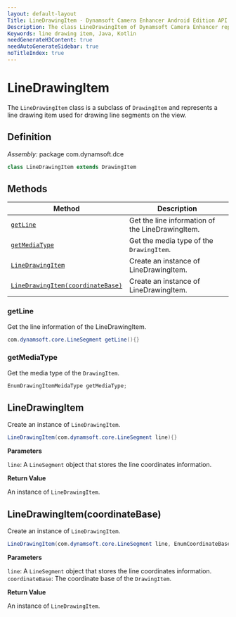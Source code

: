 ```yaml
---
layout: default-layout
Title: LineDrawingItem - Dynamsoft Camera Enhancer Android Edition API Reference
Description: The class LineDrawingItem of Dynamsoft Camera Enhancer represents a line drawing item used for drawing line segments on the view.
Keywords: line drawing item, Java, Kotlin
needGenerateH3Content: true
needAutoGenerateSidebar: true
noTitleIndex: true
---
```


# LineDrawingItem

The `LineDrawingItem` class is a subclass of `DrawingItem` and represents a line drawing item used for drawing line segments on the view.

## Definition

*Assembly:* package com.dynamsoft.dce

```java
class LineDrawingItem extends DrawingItem
```

## Methods

| Method | Description |
|------- |-------------|
| [`getLine`](#line) | Get the line information of the LineDrawingItem. |
| [`getMediaType`](#getmediatype) | Get the media type of the `DrawingItem`. |
| [`LineDrawingItem`](#initwithline) | Create an instance of LineDrawingItem. |
| [`LineDrawingItem(coordinateBase)`](#linedrawingitemcoordinatebase) | Create an instance of LineDrawingItem. |

### getLine

Get the line information of the LineDrawingItem.

```java
com.dynamsoft.core.LineSegment getLine(){}
```

### getMediaType

Get the media type of the `DrawingItem`.

```java
EnumDrawingItemMeidaType getMediaType;
```

## LineDrawingItem

Create an instance of `LineDrawingItem`.

```java
LineDrawingItem(com.dynamsoft.core.LineSegment line){}
```

**Parameters**

`line`: A `LineSegment` object that stores the line coordinates information.

**Return Value**

An instance of `LineDrawingItem`.

## LineDrawingItem(coordinateBase)

Create an instance of `LineDrawingItem`.

```java
LineDrawingItem(com.dynamsoft.core.LineSegment line, EnumCoordinateBase coordinateBase){}
```

**Parameters**

`line`: A `LineSegment` object that stores the line coordinates information.  
`coordinateBase`: The coordinate base of the `DrawingItem`.

**Return Value**

An instance of `LineDrawingItem`.
